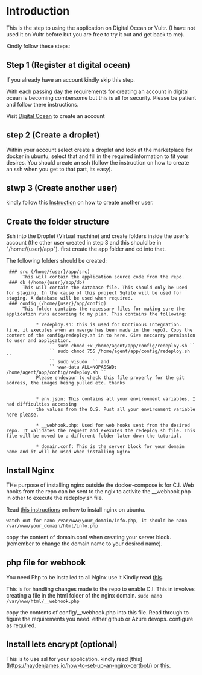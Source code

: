 # Introduction

This is the step to using the application on Digital Ocean or Vultr. (I have not used it on Vultr before but you are free to try it out and get back to me).

Kindly follow these steps:

## Step 1 (Register at digital ocean)

If you already have an account kindly skip this step.

With each passing day the requirements for creating an account in digital ocean is becoming combersome but this is all for security. Please be patient and follow there instructions.

Visit [Digital Ocean](https://cloud.digitalocean.com/registrations/new) to create an account

## step 2 (Create a droplet)

Within your account select create a droplet and look at the marketplace for docker in ubuntu, select that and fill in the required information to fit your desires. You should create an ssh (follow the instruction on how to create an ssh when you get to that part, its easy).

## stwp 3 (Create another user)

kindly follow this [Instruction](https://www.digitalocean.com/community/tutorials/initial-server-setup-with-ubuntu-18-04) on how to create another user.

## Create the folder structure

Ssh into the Droplet (Virtual machine) and create folders inside the user's account (the other user created in step 3 and this should be in "/home/{user}/app"). first create the app folder and cd into that.

The following folders should be created:

     ### src (/home/{user}/app/src)
          This will contain the application source code from the repo.
     ### db (/home/{user}/app/db)
          This will contain the database file. This should only be used for staging. In the cause of this project Sqlite will be used for staging. A database will be used when required.
     ### config (/home/{user}/app/config)
          This folder contains the necessary files for making sure the application runs according to my plan. This contains the following:

               * redeploy.sh: this is used for Continous Integration. (i.e. it executes when an maerge has been made in the repo). Copy the content of the config/redeploy.sh in to here. Give neccarry permission to user and application.
                    `` sudo chmod +x /home/agent/app/config/redeploy.sh `` 
                    `` sudo chmod 755 /home/agent/app/config/redeploy.sh ``
                    `` sudo visudo  `` and
                    `` www-data ALL=NOPASSWD: /home/agent/app/config/redeploy.sh ``
               Please endevour to check this file properly for the git address, the images being pulled etc. thanks


               * env.json: This contains all your environment variables. I had difficulties accessing 
               the values from the O.S. Pust all your environment variable here please.

               * __webhook.php: Used for web hooks sent from the desired repo. It validates the request and exexutes the redeploy.sh file. This file will be moved to a different folder later down the tutorial.

               * domain.conf: This is the server block for your domain name and it will be used when installing Nginx

## Install Nginx

THe purpose of installing nginx outside the docker-compose is for C.I. Web hooks from the repo can be sent to the ngix to activite the __webhook.php in other to execute the redeploy.sh file.

Read [this instructions](https://www.digitalocean.com/community/tutorials/how-to-install-linux-nginx-mariadb-php-lemp-stack-on-debian-10) on how to install nginx on ubuntu.

`` watch out for nano /var/www/your_domain/info.php, it should be nano /var/www/your_domain/html/info.php ``

copy the content of domain.conf when creating your server block. (remember to change the domain name to your desired name).

## php file for webhook

You need Php to be installed to all Nginx use it Kindly read [this](https://www.digitalocean.com/community/tutorials/how-to-install-linux-nginx-mysql-php-lemp-stack-ubuntu-18-04).

This is for handling changes made to the repo to enable C.I.  This in involves creating a file in the html folder of the nginx domain.
     `` sudo nano /var/www/html/__webhook.php ``

copy the contents of config/__webhook.php into this file. Read through to figure the requirements you need. either github or Azure devops. configure as required.

## Install lets encrypt (optional)

This is to use ssl for your application. kindly read [this] (https://haydenjames.io/how-to-set-up-an-nginx-certbot/) or [this](https://www.digitalocean.com/community/tutorials/how-to-secure-nginx-with-let-s-encrypt-on-ubuntu-18-04).
